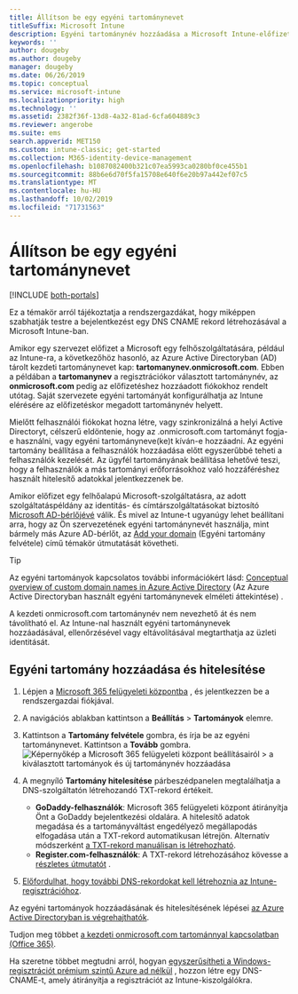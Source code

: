 ```yaml
---
title: Állítson be egy egyéni tartománynevet
titleSuffix: Microsoft Intune
description: Egyéni tartománynév hozzáadása a Microsoft Intune-előfizetéshez
keywords: ''
author: dougeby
ms.author: dougeby
manager: dougeby
ms.date: 06/26/2019
ms.topic: conceptual
ms.service: microsoft-intune
ms.localizationpriority: high
ms.technology: ''
ms.assetid: 2382f36f-13d8-4a32-81ad-6cfa604889c3
ms.reviewer: angerobe
ms.suite: ems
search.appverid: MET150
ms.custom: intune-classic; get-started
ms.collection: M365-identity-device-management
ms.openlocfilehash: b1087082400b321c07ea5993ca0280bf0ce455b1
ms.sourcegitcommit: 88b6e6d70f5fa15708e640f6e20b97a442ef07c5
ms.translationtype: MT
ms.contentlocale: hu-HU
ms.lasthandoff: 10/02/2019
ms.locfileid: "71731563"
---
```

# <a name="configure-a-custom-domain-name"></a>Állítson be egy egyéni tartománynevet

[!INCLUDE [both-portals](../../intune-classic/includes/note-for-both-portals.md)]

Ez a témakör arról tájékoztatja a rendszergazdákat, hogy miképpen szabhatják testre a bejelentkezést egy DNS CNAME rekord létrehozásával a Microsoft Intune-ban.

Amikor egy szervezet előfizet a Microsoft egy felhőszolgáltatására, például az Intune-ra, a következőhöz hasonló, az Azure Active Directoryban (AD) tárolt kezdeti tartománynevet kap: **tartomanynev.onmicrosoft.com**. Ebben a példában a **tartomanynev** a regisztrációkor választott tartománynév, az **onmicrosoft.com** pedig az előfizetéshez hozzáadott fiókokhoz rendelt utótag. Saját szervezete egyéni tartományát konfigurálhatja az Intune elérésére az előfizetéskor megadott tartománynév helyett.

Mielőtt felhasználói fiókokat hozna létre, vagy szinkronizálná a helyi Active Directoryt, célszerű eldöntenie, hogy az .onmicrosoft.com tartományt fogja-e használni, vagy egyéni tartományneve(ke)t kíván-e hozzáadni. Az egyéni tartomány beállítása a felhasználók hozzáadása előtt egyszerűbbé teheti a felhasználók kezelését. Az ügyfél tartományának beállítása lehetővé teszi, hogy a felhasználók a más tartományi erőforrásokhoz való hozzáféréshez használt hitelesítő adatokkal jelentkezzenek be.

Amikor előfizet egy felhőalapú Microsoft-szolgáltatásra, az adott szolgáltatáspéldány az identitás- és címtárszolgáltatásokat biztosító [Microsoft AD-bérlőjévé](https://technet.microsoft.com/library/jj573650.aspx#BKMK_WhatIsAnAzureADTenant) válik. És mivel az Intune-t ugyanúgy lehet beállítani arra, hogy az Ön szervezetének egyéni tartománynevét használja, mint bármely más Azure AD-bérlőt, az [Add your domain](https://azure.microsoft.com/documentation/articles/active-directory-add-domain/) (Egyéni tartomány felvétele) című témakör útmutatását követheti.

> [!TIP]
> Az egyéni tartományok kapcsolatos további információkért lásd: [Conceptual overview of custom domain names in Azure Active Directory](https://azure.microsoft.com/documentation/articles/active-directory-add-domain-concepts/) (Az Azure Active Directoryban használt egyéni tartománynevek elméleti áttekintése) .

A kezdeti onmicrosoft.com tartománynév nem nevezhető át és nem távolítható el. Az Intune-nal használt egyéni tartománynevek hozzáadásával, ellenőrzésével vagy eltávolításával megtarthatja az üzleti identitását.

## <a name="to-add-and-verify-your-custom-domain"></a>Egyéni tartomány hozzáadása és hitelesítése

1. Lépjen a [Microsoft 365 felügyeleti központba](https://admin.microsoft.com/) , és jelentkezzen be a rendszergazdai fiókjával.

2. A navigációs ablakban kattintson a **Beállítás** &gt; **Tartományok** elemre.

3. Kattintson a **Tartomány felvétele** gombra, és írja be az egyéni tartománynevet. Kattintson a **Tovább** gombra.
   ![Képernyőkép a Microsoft 365 felügyeleti központ beállításairól > a kiválasztott tartományok és új tartománynév hozzáadása](./media/custom-domain-name-configure/domain-custom-add.png)
4. A megnyíló **Tartomány hitelesítése** párbeszédpanelen megtalálhatja a DNS-szolgáltatón létrehozandó TXT-rekord értékeit.
    - **GoDaddy-felhasználók**: Microsoft 365 felügyeleti központ átirányítja Önt a GoDaddy bejelentkezési oldalára. A hitelesítő adatok megadása és a tartományváltást engedélyező megállapodás elfogadása után a TXT-rekord automatikusan létrejön. Alternatív módszerként [a TXT-rekord manuálisan is létrehozható](https://support.office.com/article/Create-DNS-records-at-GoDaddy-for-Office-365-f40a9185-b6d5-4a80-bb31-aa3bb0cab48a).
    - **Register.com-felhasználók**: A TXT-rekord létrehozásához kövesse a [részletes útmutatót](https://support.office.com/article/Create-DNS-records-at-Register-com-for-Office-365-55bd8c38-3316-48ae-a368-4959b2c1684e#BKMK_verify) .
5. [Előfordulhat, hogy további DNS-rekordokat kell létrehoznia az Intune-regisztrációhoz](../enrollment/windows-enroll.md#simplify-windows-enrollment-without-azure-ad-premium).

Az egyéni tartományok hozzáadásának és hitelesítésének lépései [az Azure Active Directoryban is végrehajthatók](https://azure.microsoft.com/documentation/articles/active-directory-add-domain/).

Tudjon meg többet [a kezdeti onmicrosoft.com tartománnyal kapcsolatban (Office 365)](https://support.office.com/article/About-your-initial-onmicrosoft-com-domain-in-Office-365-B9FC3018-8844-43F3-8DB1-1B3A8E9CFD5A).

Ha szeretne többet megtudni arról, hogyan [egyszerűsítheti a Windows-regisztrációt prémium szintű Azure ad nélkül](../enrollment/windows-enroll.md#simplify-windows-enrollment-without-azure-ad-premium) , hozzon létre egy DNS-CNAME-t, amely átirányítja a regisztrációt az Intune-kiszolgálókra.
